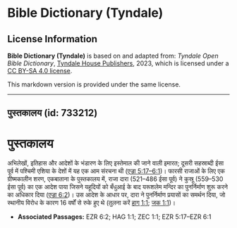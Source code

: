 # Bible Dictionary (Tyndale)

## License Information

**Bible Dictionary (Tyndale)** is based on and adapted from: _Tyndale Open Bible Dictionary_, [Tyndale House Publishers](https://tyndaleopenresources.com/), 2023, which is licensed under a [CC BY-SA 4.0 license](https://creativecommons.org/licenses/by-sa/4.0/legalcode.en).

This markdown version is provided under the same license.



--------------------------------

## पुस्तकालय (id: 733212)

पुस्तकालय
=========

अभिलेखों, इतिहास और आदेशों के भंडारण के लिए इस्तेमाल की जाने वाली इमारत; दूसरी सहस्राब्दी ईसा पूर्व में पश्चिमी एशिया के देशों में यह एक आम संरचना थी ([एज्रा 5:17–6:1](https://ref.ly/Ezra5:17-Ezra6:1))। फारसी राजाओं के लिए एक ग्रीष्मकालीन शरण, एकबाताना के पुस्तकालय में, राजा दारा (521–486 ईसा पूर्व) ने कुस्रू (559–530 ईसा पूर्व) का एक आदेश पाया जिसने यहूदियों को बँधुआई के बाद यरूशलेम मन्दिर का पुनर्निर्माण शुरू करने का अधिकार दिया ([एज्रा 6:2](https://ref.ly/Ezra6:2))। उस आदेश के आधार पर, दारा ने पुनर्निर्माण प्रयासों का समर्थन दिया, जो स्थानीय विरोध के कारण 16 वर्षों से रुके हुए थे (तुलना करें [हाग् 1:1](https://ref.ly/Hag1:1); [जक 1:1](https://ref.ly/Zech1:1))।

* **Associated Passages:** EZR 6:2; HAG 1:1; ZEC 1:1; EZR 5:17–EZR 6:1

